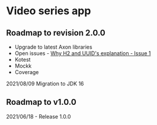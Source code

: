 # Video series app

## Roadmap to revision 2.0.0

- Upgrade to latest Axon libraries
- Open issues - [Why H2 and UUID's explanation - Issue 1](https://gitlab.com/jesperancinha/video-series-app/-/issues/1)
- Kotest
- Mockk
- Coverage

2021/08/09 Migration to JDK 16

##  Roadmap to v1.0.0

2021/06/18 - Release 1.0.0

